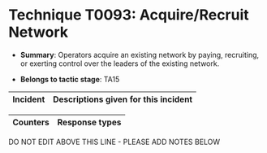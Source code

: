 # Technique T0093: Acquire/Recruit Network

* **Summary**: Operators acquire an existing network by paying, recruiting, or exerting control over the leaders of the existing network. 

* **Belongs to tactic stage**: TA15


| Incident | Descriptions given for this incident |
| -------- | -------------------- |



| Counters | Response types |
| -------- | -------------- |


DO NOT EDIT ABOVE THIS LINE - PLEASE ADD NOTES BELOW